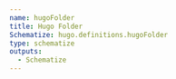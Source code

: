 ```yaml
---
name: hugoFolder
title: Hugo Folder
Schematize: hugo.definitions.hugoFolder
type: schematize
outputs:
  - Schematize
---
```

